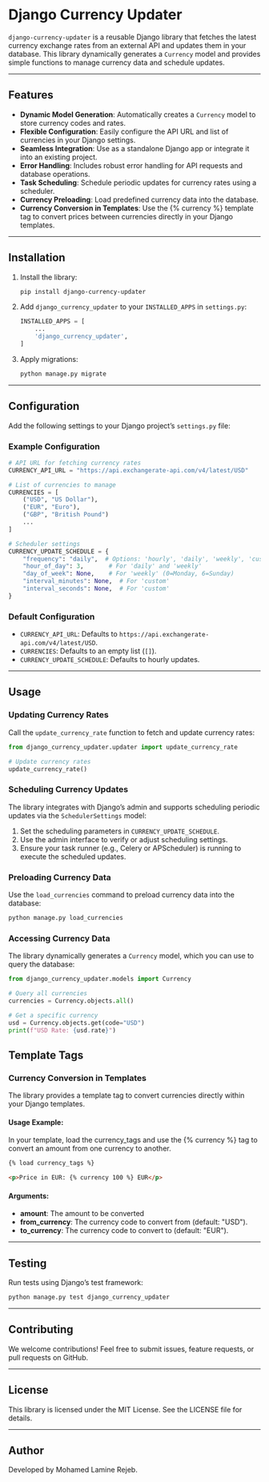 # Django Currency Updater

`django-currency-updater` is a reusable Django library that fetches the latest currency exchange rates from an external API and updates them in your database. This library dynamically generates a `Currency` model and provides simple functions to manage currency data and schedule updates.

---

## Features

- **Dynamic Model Generation**: Automatically creates a `Currency` model to store currency codes and rates.
- **Flexible Configuration**: Easily configure the API URL and list of currencies in your Django settings.
- **Seamless Integration**: Use as a standalone Django app or integrate it into an existing project.
- **Error Handling**: Includes robust error handling for API requests and database operations.
- **Task Scheduling**: Schedule periodic updates for currency rates using a scheduler.
- **Currency Preloading**: Load predefined currency data into the database.
- **Currency Conversion in Templates**: Use the {% currency %} template tag to convert prices between currencies directly in your Django templates.

---

## Installation

1. Install the library:
   ```bash
   pip install django-currency-updater
   ```

2. Add `django_currency_updater` to your `INSTALLED_APPS` in `settings.py`:
   ```python
   INSTALLED_APPS = [
       ...
       'django_currency_updater',
   ]
   ```

3. Apply migrations:
   ```bash
   python manage.py migrate
   ```

---

## Configuration

Add the following settings to your Django project’s `settings.py` file:

### Example Configuration
```python
# API URL for fetching currency rates
CURRENCY_API_URL = "https://api.exchangerate-api.com/v4/latest/USD"

# List of currencies to manage
CURRENCIES = [
    ("USD", "US Dollar"),
    ("EUR", "Euro"),
    ("GBP", "British Pound")
    ...
]

# Scheduler settings
CURRENCY_UPDATE_SCHEDULE = {
    "frequency": "daily",  # Options: 'hourly', 'daily', 'weekly', 'custom'
    "hour_of_day": 3,       # For 'daily' and 'weekly'
    "day_of_week": None,    # For 'weekly' (0=Monday, 6=Sunday)
    "interval_minutes": None,  # For 'custom'
    "interval_seconds": None,  # For 'custom'
}
```

### Default Configuration
- `CURRENCY_API_URL`: Defaults to `https://api.exchangerate-api.com/v4/latest/USD`.
- `CURRENCIES`: Defaults to an empty list (`[]`).
- `CURRENCY_UPDATE_SCHEDULE`: Defaults to hourly updates.

---

## Usage

### Updating Currency Rates
Call the `update_currency_rate` function to fetch and update currency rates:

```python
from django_currency_updater.updater import update_currency_rate

# Update currency rates
update_currency_rate()
```

### Scheduling Currency Updates
The library integrates with Django’s admin and supports scheduling periodic updates via the `SchedulerSettings` model:

1. Set the scheduling parameters in `CURRENCY_UPDATE_SCHEDULE`.
2. Use the admin interface to verify or adjust scheduling settings.
3. Ensure your task runner (e.g., Celery or APScheduler) is running to execute the scheduled updates.

### Preloading Currency Data
Use the `load_currencies` command to preload currency data into the database:

```bash
python manage.py load_currencies
```

### Accessing Currency Data
The library dynamically generates a `Currency` model, which you can use to query the database:

```python
from django_currency_updater.models import Currency

# Query all currencies
currencies = Currency.objects.all()

# Get a specific currency
usd = Currency.objects.get(code="USD")
print(f"USD Rate: {usd.rate}")
```
## Template Tags
### Currency Conversion in Templates
The library provides a template tag to convert currencies directly within your Django templates.

#### Usage Example:
In your template, load the currency_tags and use the {% currency %} tag to convert an amount from one currency to another.
```html
{% load currency_tags %}

<p>Price in EUR: {% currency 100 %} EUR</p>
```
#### Arguments:
- **amount**: The amount to be converted
- **from_currency**: The currency code to convert from (default: "USD").
- **to_currency**: The currency code to convert to (default: "EUR").
---

## Testing

Run tests using Django’s test framework:

```bash
python manage.py test django_currency_updater
```

---

## Contributing

We welcome contributions! Feel free to submit issues, feature requests, or pull requests on GitHub.

---

## License

This library is licensed under the MIT License. See the LICENSE file for details.

---

## Author

Developed by Mohamed Lamine Rejeb.

